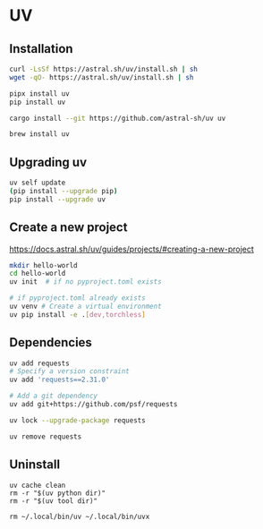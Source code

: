 # UV

## Installation

```sh
curl -LsSf https://astral.sh/uv/install.sh | sh
wget -qO- https://astral.sh/uv/install.sh | sh

pipx install uv
pip install uv

cargo install --git https://github.com/astral-sh/uv uv

brew install uv
```

## Upgrading uv

```sh
uv self update
(pip install --upgrade pip)
pip install --upgrade uv
```

## Create a new project

https://docs.astral.sh/uv/guides/projects/#creating-a-new-project

```sh
mkdir hello-world
cd hello-world
uv init  # if no pyproject.toml exists

# if pyproject.toml already exists
uv venv # Create a virtual environment
uv pip install -e .[dev,torchless]
```

## Dependencies

```sh
uv add requests
# Specify a version constraint
uv add 'requests==2.31.0'

# Add a git dependency
uv add git+https://github.com/psf/requests

uv lock --upgrade-package requests

uv remove requests
```

## Uninstall

```code
uv cache clean
rm -r "$(uv python dir)"
rm -r "$(uv tool dir)"

rm ~/.local/bin/uv ~/.local/bin/uvx
```

